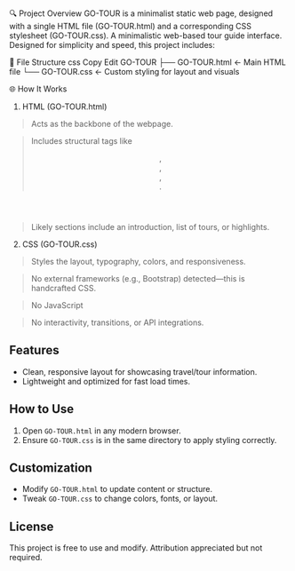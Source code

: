 🔍 Project Overview
GO-TOUR is a minimalist static web page, designed with a single HTML file (GO-TOUR.html) and a corresponding CSS stylesheet (GO-TOUR.css). 
A minimalistic web-based tour guide interface. Designed for simplicity and speed, this project includes:

🧱 File Structure
css
Copy
Edit
GO-TOUR
├── GO-TOUR.html   ← Main HTML file
└── GO-TOUR.css    ← Custom styling for layout and visuals

🌐 How It Works
1. HTML (GO-TOUR.html)

> Acts as the backbone of the webpage.

> Includes structural tags like <header>, <nav>, <section>, <footer>.

> Likely sections include an introduction, list of tours, or highlights.

2. CSS (GO-TOUR.css)

> Styles the layout, typography, colors, and responsiveness.

> No external frameworks (e.g., Bootstrap) detected—this is handcrafted CSS.

> No JavaScript

> No interactivity, transitions, or API integrations.

## Features

- Clean, responsive layout for showcasing travel/tour information.
- Lightweight and optimized for fast load times.

## How to Use

1. Open `GO-TOUR.html` in any modern browser.
2. Ensure `GO-TOUR.css` is in the same directory to apply styling correctly.

## Customization

- Modify `GO-TOUR.html` to update content or structure.
- Tweak `GO-TOUR.css` to change colors, fonts, or layout.

## License

This project is free to use and modify. Attribution appreciated but not required.
